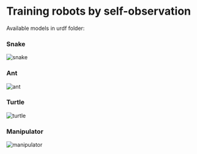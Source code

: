 # Training robots by self-observation

Available models in urdf folder:

### Snake
![snake](https://github.com/PsorTheDoctor/pybullet_cv/blob/master/images/snake.png)

### Ant
![ant](https://github.com/PsorTheDoctor/pybullet_cv/blob/master/images/ant.png)

### Turtle
![turtle](https://github.com/PsorTheDoctor/pybullet_cv/blob/master/images/turtle.png)

### Manipulator
![manipulator](https://github.com/PsorTheDoctor/pybullet_cv/blob/master/images/manipulator.png)

